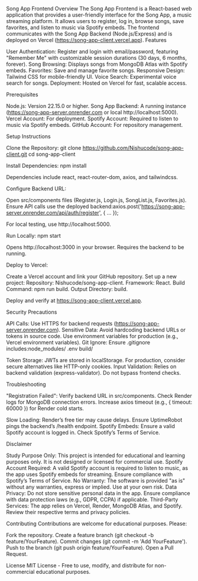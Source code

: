 Song App Frontend
Overview
The Song App Frontend is a React-based web application that provides a user-friendly interface for the Song App, a music streaming platform. It allows users to register, log in, browse songs, save favorites, and listen to music via Spotify embeds. The frontend communicates with the Song App Backend (Node.js/Express) and is deployed on Vercel (https://song-app-client.vercel.app).
Features

User Authentication: Register and login with email/password, featuring "Remember Me" with customizable session durations (30 days, 6 months, forever).
Song Browsing: Displays songs from MongoDB Atlas with Spotify embeds.
Favorites: Save and manage favorite songs.
Responsive Design: Tailwind CSS for mobile-friendly UI.
Voice Search: Experimental voice search for songs.
Deployment: Hosted on Vercel for fast, scalable access.

Prerequisites

Node.js: Version 22.15.0 or higher.
Song App Backend: A running instance (https://song-app-server.onrender.com or local http://localhost:5000).
Vercel Account: For deployment.
Spotify Account: Required to listen to music via Spotify embeds.
GitHub Account: For repository management.

Setup Instructions

Clone the Repository:
git clone https://github.com/Nishucode/song-app-client.git
cd song-app-client


Install Dependencies:
npm install

Dependencies include react, react-router-dom, axios, and tailwindcss.

Configure Backend URL:

Open src/components files (Register.js, Login.js, SongList.js, Favorites.js).
Ensure API calls use the deployed backend:axios.post('https://song-app-server.onrender.com/api/auth/register', { ... });


For local testing, use http://localhost:5000.


Run Locally:
npm start


Opens http://localhost:3000 in your browser.
Requires the backend to be running.


Deploy to Vercel:

Create a Vercel account and link your GitHub repository.
Set up a new project:
Repository: Nishucode/song-app-client.
Framework: React.
Build Command: npm run build.
Output Directory: build.


Deploy and verify at https://song-app-client.vercel.app.



Security Precautions

API Calls: Use HTTPS for backend requests (https://song-app-server.onrender.com).
Sensitive Data: Avoid hardcoding backend URLs or tokens in source code. Use environment variables for production (e.g., Vercel environment variables).
Git Ignore: Ensure .gitignore includes:node_modules/
.env
build/


Token Storage: JWTs are stored in localStorage. For production, consider secure alternatives like HTTP-only cookies.
Input Validation: Relies on backend validation (express-validator). Do not bypass frontend checks.

Troubleshooting

"Registration Failed":
Verify backend URL in src/components.
Check Render logs for MongoDB connection errors.
Increase axios timeout (e.g., { timeout: 60000 }) for Render cold starts.


Slow Loading: Render’s free tier may cause delays. Ensure UptimeRobot pings the backend’s /health endpoint.
Spotify Embeds: Ensure a valid Spotify account is logged in. Check Spotify’s Terms of Service.

Disclaimer

Study Purpose Only: This project is intended for educational and learning purposes only. It is not designed or licensed for commercial use.
Spotify Account Required: A valid Spotify account is required to listen to music, as the app uses Spotify embeds for streaming. Ensure compliance with Spotify’s Terms of Service.
No Warranty: The software is provided "as is" without any warranties, express or implied. Use at your own risk.
Data Privacy: Do not store sensitive personal data in the app. Ensure compliance with data protection laws (e.g., GDPR, CCPA) if applicable.
Third-Party Services: The app relies on Vercel, Render, MongoDB Atlas, and Spotify. Review their respective terms and privacy policies.

Contributing
Contributions are welcome for educational purposes. Please:

Fork the repository.
Create a feature branch (git checkout -b feature/YourFeature).
Commit changes (git commit -m 'Add YourFeature').
Push to the branch (git push origin feature/YourFeature).
Open a Pull Request.

License
MIT License - Free to use, modify, and distribute for non-commercial educational purposes.
